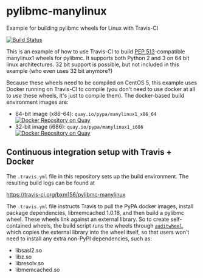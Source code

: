 pylibmc-manylinux
=====================
Example for building pylibmc wheels for Linux with Travis-CI

[![Build Status](https://travis-ci.org/bxm156/pylibmc-manylinux.svg?branch=master)](https://travis-ci.org/bxm156/pylibmc-manylinux)


This is an example of how to use Travis-CI to build
[PEP 513](https://www.python.org/dev/peps/pep-0513/)-compatible manylinux1
wheels for pylibmc. It supports both Python 2 and 3 on 64 bit linux
architectures. 32 bit support is possible, but not included in this example (who even uses 32 bit anymore?)

Because these wheels need to be compiled on CentOS 5, this example uses Docker
running on Travis-CI to compile (you don't need to use docker at all to _use_
these wheels, it's just to compile them). The docker-based build environment
images are:

- 64-bit image (x86-64): ``quay.io/pypa/manylinux1_x86_64`` [![Docker Repository on Quay](https://quay.io/repository/pypa/manylinux1_x86_64/status "Docker Repository on Quay")](https://quay.io/repository/pypa/manylinux1_x86_64)
- 32-bit image (i686): ``quay.io/pypa/manylinux1_i686`` [![Docker Repository on Quay](https://quay.io/repository/pypa/manylinux1_i686/status "Docker Repository on Quay")](https://quay.io/repository/pypa/manylinux1_i686)


Continuous integration setup with Travis + Docker
-------------------------------------------------

The `.travis.yml` file in this repository sets up the build environment. The
resulting build logs can be found at

  https://travis-ci.org/bxm156/pylibmc-manylinux

The `.travis.yml` file instructs Travis to pull the PyPA docker images, 
install package dependencies, libmemcached 1.0.18, and then build a pylibmc wheel. These
wheels link against an external library. So to create self-contained wheels,
the build script runs the wheels through
[`auditwheel`](https://pypi.python.org/pypi/auditwheel), which copies the external
library into the wheel itself, so that users won't need to install any extra non-PyPI
dependencies, such as:
* libsasl2.so
* libz.so
* libresolv.so
* libmemcached.so
